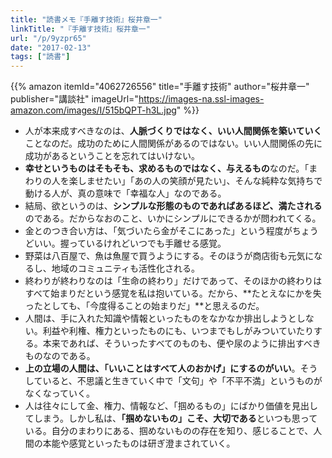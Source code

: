 ```yaml
---
title: "読書メモ『手離す技術』桜井章一"
linkTitle: "『手離す技術』桜井章一"
url: "/p/9yzpr65"
date: "2017-02-13"
tags: ["読書"]
---
```


{{% amazon
  itemId="4062726556"
  title="手離す技術"
  author="桜井章一"
  publisher="講談社"
  imageUrl="https://images-na.ssl-images-amazon.com/images/I/515bQPT-h3L.jpg"
%}}

* 人が本来成すべきなのは、**人脈づくりではなく、いい人間関係を築いていく**ことなのだ。成功のために人間関係があるのではない。いい人間関係の先に成功があるということを忘れてはいけない。
* **幸せというものはそもそも、求めるものではなく、与えるもの**なのだ。「まわりの人を楽しませたい」「あの人の笑顔が見たい」、そんな純粋な気持ちで動ける人が、真の意味で「幸福な人」なのである。
* 結局、欲というのは、**シンプルな形態のものであればあるほど、満たされる**のである。だからなおのこと、いかにシンプルにできるかが問われてくる。
* 金とのつき合い方は、「気づいたら金がそこにあった」という程度がちょうどいい。握っているけれどいつでも手離せる感覚。
* 野菜は八百屋で、魚は魚屋で買うようにする。そのほうが商店街も元気になるし、地域のコミュニティも活性化される。
* 終わりが終わりなのは「生命の終わり」だけであって、そのほかの終わりはすべて始まりだという感覚を私は抱いている。だから、**たとえなにかを失ったとしても、「今度得ることの始まりだ」**と思えるのだ。
* 人間は、手に入れた知識や情報といったものをなかなか排出しようとしない。利益や利権、権力といったものにも、いつまでもしがみついていたりする。本来であれば、そういったすべてのものも、便や尿のように排出すべきものなのである。
* **上の立場の人間は、「いいことはすべて人のおかげ」にするのがいい**。そうしていると、不思議と生きていく中で「文句」や「不平不満」というものがなくなっていく。
* 人は往々にして金、権力、情報など、「掴めるもの」にばかり価値を見出してしまう。しかし私は、**「掴めないもの」こそ、大切である**といつも思っている。自分のまわりにある、掴めないものの存在を知り、感じることで、人間の本能や感覚といったものは研ぎ澄まされていく。

